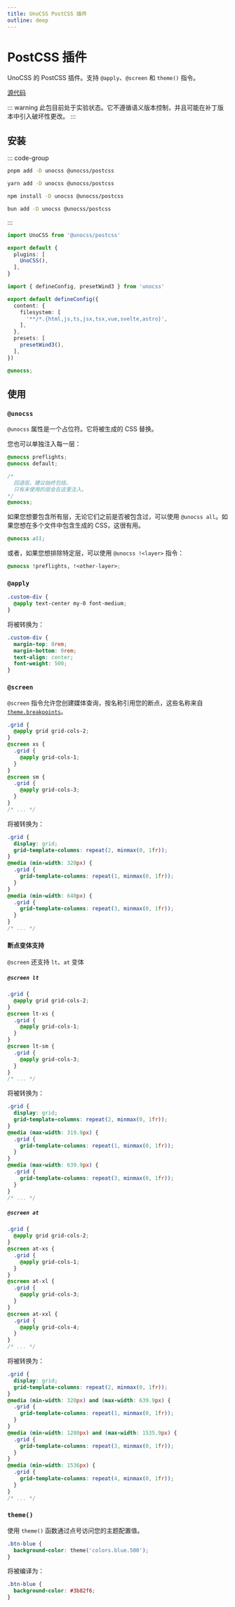 ```yaml
---
title: UnoCSS PostCSS 插件
outline: deep
---
```


# PostCSS 插件

UnoCSS 的 PostCSS 插件。支持 `@apply`、`@screen` 和 `theme()` 指令。

[源代码](https://github.com/unocss/unocss/tree/main/packages-integrations/postcss)

::: warning
此包目前处于实验状态。它不遵循语义版本控制，并且可能在补丁版本中引入破坏性更改。
:::

## 安装

::: code-group

```bash [pnpm]
pnpm add -D unocss @unocss/postcss
```

```bash [yarn]
yarn add -D unocss @unocss/postcss
```

```bash [npm]
npm install -D unocss @unocss/postcss
```

```bash [bun]
bun add -D unocss @unocss/postcss
```

:::

```ts [postcss.config.mjs]
import UnoCSS from '@unocss/postcss'

export default {
  plugins: [
    UnoCSS(),
  ],
}
```

```ts [uno.config.ts]
import { defineConfig, presetWind3 } from 'unocss'

export default defineConfig({
  content: {
    filesystem: [
      '**/*.{html,js,ts,jsx,tsx,vue,svelte,astro}',
    ],
  },
  presets: [
    presetWind3(),
  ],
})
```

```css [style.css]
@unocss;
```

## 使用

### `@unocss`

`@unocss` 属性是一个占位符。它将被生成的 CSS 替换。

您也可以单独注入每一层：

```css [style.css]
@unocss preflights;
@unocss default;

/*
  回退层。建议始终包括。
  只有未使用的层会在这里注入。
*/
@unocss;
```

如果您想要包含所有层，无论它们之前是否被包含过，可以使用 `@unocss all`。如果您想在多个文件中包含生成的 CSS，这很有用。

```css
@unocss all;
```

或者，如果您想排除特定层，可以使用 `@unocss !<layer>` 指令：

```css
@unocss !preflights, !<other-layer>;
```

### `@apply`

```css
.custom-div {
  @apply text-center my-0 font-medium;
}
```

将被转换为：

```css
.custom-div {
  margin-top: 0rem;
  margin-bottom: 0rem;
  text-align: center;
  font-weight: 500;
}
```

### `@screen`

`@screen` 指令允许您创建媒体查询，按名称引用您的断点，这些名称来自 [`theme.breakpoints`](https://github.com/unocss/unocss/blob/main/README.md#extend-theme)。

```css
.grid {
  @apply grid grid-cols-2;
}
@screen xs {
  .grid {
    @apply grid-cols-1;
  }
}
@screen sm {
  .grid {
    @apply grid-cols-3;
  }
}
/* ... */
```

将被转换为：

```css
.grid {
  display: grid;
  grid-template-columns: repeat(2, minmax(0, 1fr));
}
@media (min-width: 320px) {
  .grid {
    grid-template-columns: repeat(1, minmax(0, 1fr));
  }
}
@media (min-width: 640px) {
  .grid {
    grid-template-columns: repeat(3, minmax(0, 1fr));
  }
}
/* ... */
```

#### 断点变体支持

`@screen` 还支持 `lt`、`at` 变体

##### `@screen lt`

```css
.grid {
  @apply grid grid-cols-2;
}
@screen lt-xs {
  .grid {
    @apply grid-cols-1;
  }
}
@screen lt-sm {
  .grid {
    @apply grid-cols-3;
  }
}
/* ... */
```

将被转换为：

```css
.grid {
  display: grid;
  grid-template-columns: repeat(2, minmax(0, 1fr));
}
@media (max-width: 319.9px) {
  .grid {
    grid-template-columns: repeat(1, minmax(0, 1fr));
  }
}
@media (max-width: 639.9px) {
  .grid {
    grid-template-columns: repeat(3, minmax(0, 1fr));
  }
}
/* ... */
```

##### `@screen at`

```css
.grid {
  @apply grid grid-cols-2;
}
@screen at-xs {
  .grid {
    @apply grid-cols-1;
  }
}
@screen at-xl {
  .grid {
    @apply grid-cols-3;
  }
}
@screen at-xxl {
  .grid {
    @apply grid-cols-4;
  }
}
/* ... */
```

将被转换为：

```css
.grid {
  display: grid;
  grid-template-columns: repeat(2, minmax(0, 1fr));
}
@media (min-width: 320px) and (max-width: 639.9px) {
  .grid {
    grid-template-columns: repeat(1, minmax(0, 1fr));
  }
}
@media (min-width: 1280px) and (max-width: 1535.9px) {
  .grid {
    grid-template-columns: repeat(3, minmax(0, 1fr));
  }
}
@media (min-width: 1536px) {
  .grid {
    grid-template-columns: repeat(4, minmax(0, 1fr));
  }
}
/* ... */
```

### `theme()`

使用 `theme()` 函数通过点号访问您的主题配置值。

```css
.btn-blue {
  background-color: theme('colors.blue.500');
}
```

将被编译为：

```css
.btn-blue {
  background-color: #3b82f6;
}
```
